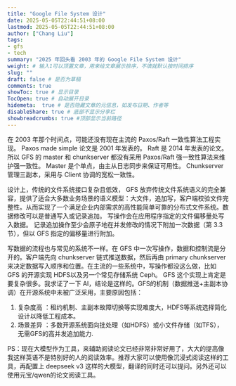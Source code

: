 ```yaml
---
title: "Google File System 设计"
date: 2025-05-05T22:44:51+08:00
lastmod: 2025-05-05T22:44:51+08:00
author: ["Chang Liu"]
tags: 
- gfs
- tech
summary: "2025 年回头看 2003 年的 Google File System 设计"
weight: # 输入1可以顶置文章，用来给文章展示排序，不填就默认按时间排序
slug: ""
draft: false # 是否为草稿
comments: true
showToc: true # 显示目录
TocOpen: true # 自动展开目录
hidemeta:  true # 是否隐藏文章的元信息，如发布日期、作者等
disableShare: true # 底部不显示分享栏
showbreadcrumbs: true #顶部显示当前路径
---
```


在 2003 年那个时间点，可能还没有现在主流的 Paxos/Raft 一致性算法工程实现。 Paxos made simple 论文是 2001 年发表的。 Raft 是 2014 年发表的论文。 所以 GFS 的 master 和 chunkserver 都没有采用 Paxos/Raft 强一致性算法来维护强一致性。 Master 是个单点，由主从日志同步来保证可用性。 Chunkserver 管理三副本，采用与 Client 协调的宽松一致性。

设计上，传统的文件系统接口复杂且低效， GFS 放弃传统文件系统语义的完全兼容，提供了适合大多数业务场景的语义模型：大文件，追加写，客户端校验文件完整性。从而实现了一个满足企业内部需求的高性能简单可靠的分布式文件系统。数据修改可以是普通写入或记录追加。 写操作会在应用程序指定的文件偏移量处写入数据。 记录追加操作至少会原子地在并发修改的情况下附加一次数据（第 3.3 节），但以 GFS 指定的偏移量进行附加。

写数据的流程也与常见的系统不一样。在 GFS 中一次写操作，数据和控制流是分开的。客户端先向 chunkserver 链式推送数据，然后再由 primary chunkserver 来决定数据写入顺序和位置。在主流的一些系统中，写操作都没这么做，比如 GFS 的开源实现 HDFS以及另一个常见存储系统 Ceph。 GFS 这个实现上肯定是要复杂很多。我求证了一下 AI，结论是这样的。GFS的机制（数据推送+主副本协调）在开源系统中未被广泛采用，主要原因包括：

1. 复杂度高 ：租约机制、主副本故障切换等实现难度大，HDFS等系统选择简化设计以降低工程成本。
2. 场景差异 ：多数开源系统面向批处理（如HDFS）或小文件存储（如TFS），无需GFS的高并发追加能力.

PS：现在大模型作为工具，来辅助阅读论文已经非常非常好用了，大大的提高像我这样英语不是特别好的人的阅读效率。推荐大家可以使用像沉浸式阅读这样的工具，再配置上 deepseek v3 这样的大模型，翻译的同时还可以提问。另外还可以使用元宝/qwen的论文阅读工具。